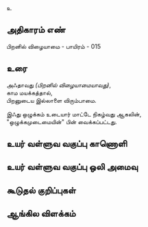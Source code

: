 உ


## அதிகாரம் எண்

பிறனில் விழையாமை - பாயிரம் - 015

## உரை

அஃதாவது _(பிறனில் விழையாமையாவது)_,  
காம மயக்கத்தால்,  
பிறனுடைய இல்லாளை விரும்பாமை.  

இஃது ஒழுக்கம் உடையார் மாட்டே நிகழ்வது ஆகலின்,  
"ஒழுக்கமுடைமையின்" பின் வைக்கப்பட்டது.


## உயர் வள்ளுவ வகுப்பு காணொளி


## உயர் வள்ளுவ வகுப்பு ஒலி அமைவு 


## கூடுதல் குறிப்புகள்


## ஆங்கில விளக்கம்

